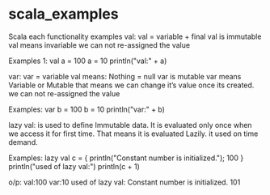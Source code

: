 # scala_examples
Scala each functionality examples
 val:
  val = variable + final
  val is immutable
  val means invariable
  we can not re-assigned the value

 Examples 1:
  val a = 100
  a = 10
  println("val:" + a)

  var:
     var = variable
     val means: Nothing = null
     var is mutable
     var means Variable or Mutable
     that means we can change it’s value once its created.
     we can not re-assigned the value

Examples:
  var b = 100
  b = 10
  println("var:" + b)

  lazy val:
    is used to define Immutable data. It is evaluated only once when we access it for first time.
    That means it is evaluated Lazily.
    it used on time demand.

 Examples:
  lazy val c = {
    println("Constant number is initialized.");
    100
  }
  println("used of lazy val:")
  println(c + 1)

o/p:
val:100
var:10
used of lazy val:
Constant number is initialized.
101

